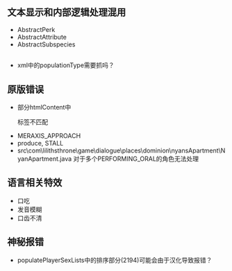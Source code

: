 ## 文本显示和内部逻辑处理混用
 - AbstractPerk
 - AbstractAttribute
 - AbstractSubspecies

##
 - xml中的populationType需要抓吗？

## 原版错误
 - 部分htmlContent中<p>标签不匹配
 - MERAXIS_APPROACH
 - produce, STALL
 - src\com\lilithsthrone\game\dialogue\places\dominion\nyansApartment\NyanApartment.java 对于多个PERFORMING_ORAL的角色无法处理

## 语言相关特效
 - 口吃
 - 发音模糊
 - 口齿不清


## 神秘报错
 - populatePlayerSexLists中的排序部分(2194)可能会由于汉化导致报错？